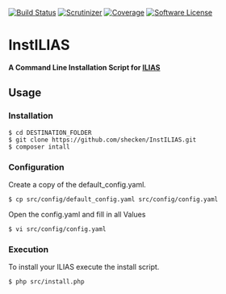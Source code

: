 [![Build Status](https://travis-ci.org/shecken/InstILIAS.svg?branch=trunk)](https://travis-ci.org/shecken/InstILIAS)
[![Scrutinizer](https://scrutinizer-ci.com/g/shecken/InstILIAS/badges/quality-score.png?b=trunk)](https://scrutinizer-ci.com/g/shecken/InstILIAS)
[![Coverage](https://scrutinizer-ci.com/g/shecken/InstILIAS/badges/coverage.png?b=trunk)](https://scrutinizer-ci.com/g/shecken/InstILIAS)
[![Software License](https://img.shields.io/aur/license/yaourt.svg?style=round-square)](LICENSE.md)

# InstILIAS
**A Command Line Installation Script for [ILIAS](https://github.com/ILIAS-eLearning/ILIAS)**

## Usage
### Installation
```
$ cd DESTINATION_FOLDER
$ git clone https://github.com/shecken/InstILIAS.git
$ composer intall
```

### Configuration
Create a copy of the default_config.yaml.
```
$ cp src/config/default_config.yaml src/config/config.yaml
```
Open the config.yaml and fill in all Values
```
$ vi src/config/config.yaml
```

### Execution
To install your ILIAS execute the install script.
```
$ php src/install.php
```